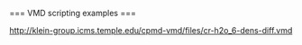=== VMD scripting examples  ===

http://klein-group.icms.temple.edu/cpmd-vmd/files/cr-h2o_6-dens-diff.vmd